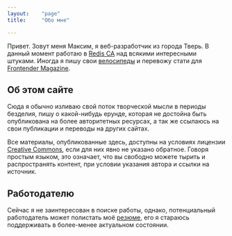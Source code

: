 ```yaml
---
layout:    "page"
title:     "Обо мне"

---
```


Привет. Зовут меня Максим, я веб-разработчик из города Тверь. В данный момент работаю в [Redis CA][redis] над всякими интересными штуками. Иногда я пишу свои [велосипеды][github] и перевожу стати для [Frontender&nbsp;Magazine][fr].

## Об этом сайте

Сюда я обычно изливаю свой поток творческой мысли в периоды безделия, пишу о какой-нибудь ерунде, которая не достойна быть опубликована на более авторитетных ресурсах, а так же ссылаюсь на свои публикации и переводы на других сайтах.

Все материалы, опубликованные здесь, доступны на условиях лицензии [Creative Commons][cc], если для них явно не указано обратное. Говоря простым языком, это означает, что вы свободно можете тырить и распространять контент, при условии указания автора и ссылки на источник.

## Работодателю

Сейчас я не заинтересован в поиске работы, однако, потенциальный работодатель может полистать моё [резюме][resume], его я стараюсь поддерживать в более-менее актуальном состоянии. 


[redis]: http://red-is.ru/
[github]: http://github.com/zenwalker
[fr]: http://frontender.info/
[cc]: http://creativecommons.org/licenses/by/4.0/
[resume]: http://spb.hh.ru/resume/28039fadff01f3bce70039ed1f637442344762
